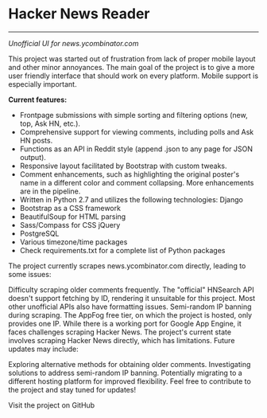 # Hacker News Reader
- - -
*Unofficial UI for news.ycombinator.com*

This project was started out of frustration from lack of proper mobile layout and other minor annoyances.
The main goal of the project is to give a more user friendly interface that should work on every platform. Mobile support is especially important. 

**Current features:** 
* Frontpage submissions with simple sorting and filtering options (new, top, Ask HN, etc.).
* Comprehensive support for viewing comments, including polls and Ask HN posts.
* Functions as an API in Reddit style (append .json to any page for JSON output).
* Responsive layout facilitated by Bootstrap with custom tweaks.
* Comment enhancements, such as highlighting the original poster's name in a different color and comment collapsing. More enhancements are in the pipeline.
* Written in Python 2.7 and utilizes the following technologies:
Django
* Bootstrap as a CSS framework
* BeautifulSoup for HTML parsing
* Sass/Compass for CSS
jQuery
* PostgreSQL
* Various timezone/time packages
* Check requirements.txt for a complete list of Python packages

The project currently scrapes news.ycombinator.com directly, leading to some issues:

Difficulty scraping older comments frequently.
The "official" HNSearch API doesn't support fetching by ID, rendering it unsuitable for this project. Most other unofficial APIs also have formatting issues.
Semi-random IP banning during scraping.
The AppFog free tier, on which the project is hosted, only provides one IP. While there is a working port for Google App Engine, it faces challenges scraping Hacker News.
The project's current state involves scraping Hacker News directly, which has limitations. Future updates may include:

Exploring alternative methods for obtaining older comments.
Investigating solutions to address semi-random IP banning.
Potentially migrating to a different hosting platform for improved flexibility.
Feel free to contribute to the project and stay tuned for updates!

Visit the project on GitHub
